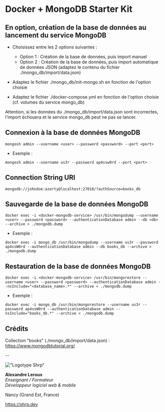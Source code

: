 # Docker + MongoDB Starter Kit

## En option, création de la base de données au lancement du service MongoDB

- Choisissez entre les 2 options suivantes :
  - Option 1 : Création de la base de données, puis import manuel
  - Option 2 : Création de la base de données, puis import automatique de données JSON (adaptez le contenu du fichier ./mongo_db/import/data.json)

- Adaptez le fichier ./mongo_db/init-mongo.sh en fonction de l'option choisie

- Adaptez le fichier ./docker-compose.yml en fonction de l'option choisie (cf. volumes du service mongo_db)

Attention, si les données du ./mongo_db/import/data.json sont incorrectes, l'import échouera et le service mongo_db peut ne pas se lancer.

## Connexion à la base de données MongoDB

```SH
mongosh admin --username <user> --password <password> --port <port>
```

- Exemple :

```SH
mongosh admin --username us3r --password ap4ssw0rd --port <port>
```

## Connection String URI

`mongodb://johndoe:azerty@localhost:27018/?authSource=books_db`

## Sauvegarde de la base de données MongoDB

```SH
docker exec -i <docker-mongodb-service> /usr/bin/mongodump --username <user> --password <password> --authenticationDatabase admin --db <db> --archive > ./mongodb.dump
```

- Exemple :

```SH
docker exec -i mongo_db /usr/bin/mongodump --username us3r --password ap4ssW0rd --authenticationDatabase admin --db books_db --archive > ./mongodb.dump
```

## Restauration de la base de données MongoDB

```SH
docker exec -i <docker-mongodb-service> /usr/bin/mongorestore --username <user> --password <password> --authenticationDatabase admin --nsInclude="<database_name>.*" --archive < ./mongodb.dump
```

- Exemple :

```SH
docker exec -i mongo_db /usr/bin/mongorestore --username us3r --password ap4ssW0rd --authenticationDatabase admin --nsInclude="books_db.*" --archive < ./mongodb.dump
```

## Crédits

Collection "books" (./mongo_db/import/data.json) : <https://www.mongodbtutorial.org/>

--

!["Logotype Shrp"](https://shrp.dev/images/shrp.png)

__Alexandre Leroux__  
_Enseignant / Formateur_  
_Développeur logiciel web & mobile_

Nancy (Grand Est, France)

<https://shrp.dev>
